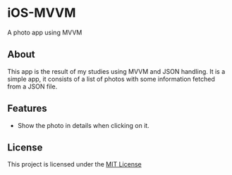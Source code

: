 # iOS-MVVM
A photo app using MVVM

## About
This app is the result of my studies using MVVM and JSON handling. It is a simple app, it consists of a list of photos with some information fetched from a JSON file.

## Features
* Show the photo in details when clicking on it.

## License

This project is licensed under the [MIT License](https://github.com/inaldor/iOS-MVVM/blob/master/LICENSE)

